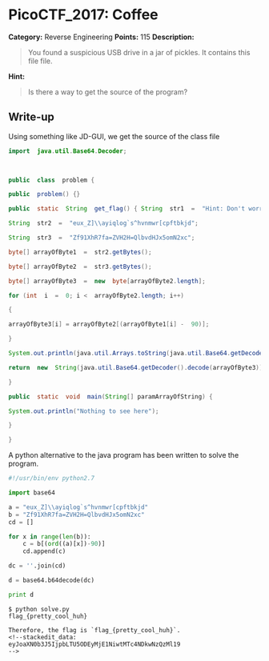 # PicoCTF_2017: Coffee

**Category:** Reverse Engineering
**Points:** 115
**Description:**

>You found a suspicious USB drive in a jar of pickles. It contains this file file.

**Hint:**

>Is there a way to get the source of the program?

## Write-up
Using something like JD-GUI, we get the source of the class file
```java
import  java.util.Base64.Decoder;

  

public  class  problem {

public  problem() {}

public  static  String  get_flag() { String  str1  =  "Hint: Don't worry about the schematics";

String  str2  =  "eux_Z]\\ayiqlog`s^hvnmwr[cpftbkjd";

String  str3  =  "Zf91XhR7fa=ZVH2H=QlbvdHJx5omN2xc";

byte[] arrayOfByte1  =  str2.getBytes();

byte[] arrayOfByte2  =  str3.getBytes();

byte[] arrayOfByte3  =  new  byte[arrayOfByte2.length];

for (int  i  =  0; i <  arrayOfByte2.length; i++)

{

arrayOfByte3[i] = arrayOfByte2[(arrayOfByte1[i] -  90)];

}

System.out.println(java.util.Arrays.toString(java.util.Base64.getDecoder().decode(arrayOfByte3)));

return  new  String(java.util.Base64.getDecoder().decode(arrayOfByte3));

}

public  static  void  main(String[] paramArrayOfString) {

System.out.println("Nothing to see here");

}

}
```
A python alternative to the java program has been written to solve the program.
```python
#!/usr/bin/env python2.7

import base64

a = "eux_Z]\\ayiqlog`s^hvnmwr[cpftbkjd"
b = "Zf91XhR7fa=ZVH2H=QlbvdHJx5omN2xc"
cd = []

for x in range(len(b)):
    c = b[(ord((a)[x])-90)]
    cd.append(c)

dc = ''.join(cd)

d = base64.b64decode(dc)

print d

```
```text
$ python solve.py 
flag_{pretty_cool_huh}

Therefore, the flag is `flag_{pretty_cool_huh}`.
<!--stackedit_data:
eyJoaXN0b3J5IjpbLTU5ODEyMjE1NiwtMTc4NDkwNzQzMl19
-->